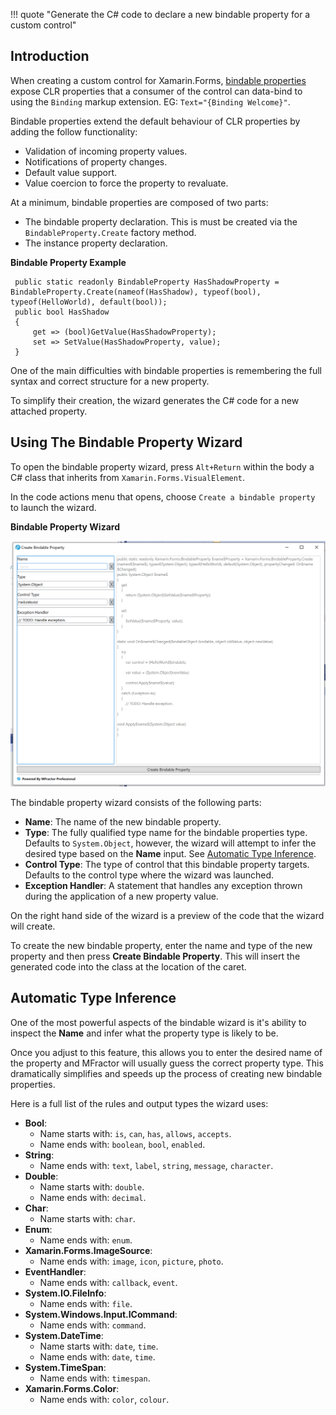 !!! quote "Generate the C# code to declare a new bindable property for a custom control"

## Introduction

When creating a custom control for Xamarin.Forms, [bindable properties](https://docs.microsoft.com/en-us/xamarin/xamarin-forms/xaml/bindable-properties) expose CLR properties that a consumer of the control can data-bind to using the `Binding` markup extension. EG: `Text="{Binding Welcome}"`.

Bindable properties extend the default behaviour of CLR properties by adding the follow functionality:

 * Validation of incoming property values.
 * Notifications of property changes.
 * Default value support.
 * Value coercion to force the property to revaluate.

 At a minimum, bindable properties are composed of two parts:

  * The bindable property declaration. This is must be created via the `BindableProperty.Create` factory method.
  * The instance property declaration.

 **Bindable Property Example**
 ```
  public static readonly BindableProperty HasShadowProperty = BindableProperty.Create(nameof(HasShadow), typeof(bool), typeof(HelloWorld), default(bool));
  public bool HasShadow
  {
      get => (bool)GetValue(HasShadowProperty);
      set => SetValue(HasShadowProperty, value);
  }
 ```

One of the main difficulties with bindable properties is remembering the full syntax and correct structure for a new property.

To simplify their creation, the wizard generates the C# code for a new attached property.

## Using The Bindable Property Wizard

To open the bindable property wizard, press `Alt+Return` within the body a C# class that inherits from `Xamarin.Forms.VisualElement`.

In the code actions menu that opens, choose `Create a bindable property` to launch the wizard.

**Bindable Property Wizard**

![The bindable property wizard in Visual Studio Windows](/img/xamarin-forms/bindable-property-wizard.png)

The bindable property wizard consists of the following parts:

 * **Name**: The name of the new bindable property.
 * **Type**: The fully qualified type name for the bindable properties type. Defaults to `System.Object`, however, the wizard will attempt to infer the desired type based on the **Name** input. See [Automatic Type Inference](#automatic-ype-inference).
 * **Control Type**: The type of control that this bindable property targets. Defaults to the control type where the wizard was launched.
 * **Exception Handler**: A statement that handles any exception thrown during the application of a new property value.

On the right hand side of the wizard is a preview of the code that the wizard will create.

To create the new bindable property, enter the name and type of the new property and then press **Create Bindable Property**. This will insert the generated code into the class at the location of the caret.

## Automatic Type Inference

One of the most powerful aspects of the bindable wizard is it's ability to inspect the **Name** and infer what the property type is likely to be.

Once you adjust to this feature, this allows you to enter the desired name of the property and MFractor will usually guess the correct property type. This dramatically simplifies and speeds up the process of creating new bindable properties.

Here is a full list of the rules and output types the wizard uses:

  * **Bool**:
    * Name starts with: `is`, `can`, `has`, `allows`, `accepts`.
    * Name ends with: `boolean`, `bool`, `enabled`.
  * **String**:
    * Name ends with: `text`, `label`, `string`, `message`, `character`.
  * **Double**:
    * Name starts with: `double`.
    * Name ends with: `decimal`.
  * **Char**:
    * Name starts with: `char`.
  * **Enum**:
    * Name ends with: `enum`.
  * **Xamarin.Forms.ImageSource**:
    * Name ends with: `image`, `icon`, `picture`, `photo`.
  * **EventHandler**:
    * Name ends with: `callback`, `event`.
  * **System.IO.FileInfo**:
    * Name ends with: `file`.
  * **System.Windows.Input.ICommand**:
    * Name ends with: `command`.
  * **System.DateTime**:
    * Name starts with: `date`, `time`.
    * Name ends with: `date`, `time`.
  * **System.TimeSpan**:
    * Name ends with: `timespan`.
  * **Xamarin.Forms.Color**:
    * Name ends with: `color`, `colour`.
